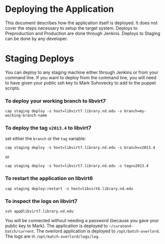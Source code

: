 # Deploying the Application

This document describes how the application itself is deployed. It does not
cover the steps necessary to setup the target system. Deploys to Preproduction
and Production are done through Jenkins. Deploys to Staging can be done by any
developer.

# Staging Deploys

You can deploy to any staging machine either through Jenkins or from your command line.
If you want to deploy from the command line, you will need to have given your public ssh key
to Mark Suhovecky to add to the puppet scripts.

### To deploy your working branch to libvirt7

    cap staging deploy -s host=libvirt7.library.nd.edu -s branch=my-working-branch-name

### To deploy the tag `v2013.4` to libvirt7

set either the `branch` or the `tag` variable:

    cap staging deploy -s host=libvirt7.library.nd.edu -s branch=v2013.4

or

    cap staging deploy -s host=libvirt7.library.nd.edu -s tag=v2013.4

### To restart the application on libvirt6

    cap staging deploy:restart -s host=libvirt6.library.nd.edu

### To inspect the logs on libvirt7

    ssh app@libvirt7.library.nd.edu

You will be connected without needing a password (because you gave your
public key to Mark).  The application is deployed to
`~/curatend-batch/current`.  The overlord application is deployed to
`/opt/batch-overlord`.  The logs are in `/opt/batch-overlord/logs/log`.
